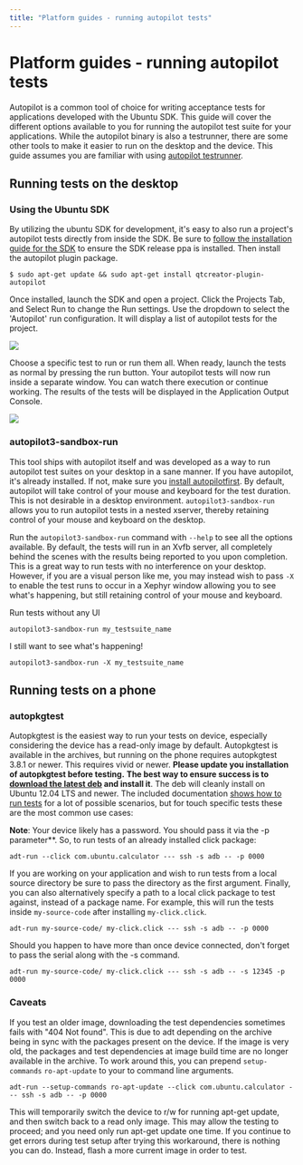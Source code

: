 ```yaml
---
title: "Platform guides - running autopilot tests"
---
```


# Platform guides - running autopilot tests


Autopilot is a common tool of choice for writing acceptance tests for
applications developed with the Ubuntu SDK. This guide will cover the
different options available to you for running the autopilot test suite for
your applications. While the autopilot binary is also a testrunner, there are
some other tools to make it easier to run on the desktop and the device. This
guide assumes you are familiar with using [autopilot testrunner](../../apps/api-autopilot-current/guides-running_ap.md).

## Running tests on the desktop

### Using the Ubuntu SDK

By utilizing the ubuntu SDK for development, it's easy to also run a project's
autopilot tests directly from inside the SDK. Be sure to [follow the installation guide for the SDK](../sdk/installing-the-sdk.md) to
ensure the SDK release ppa is installed. Then install the autopilot plugin
package.

`$ sudo apt-get update && sudo apt-get install qtcreator-plugin-autopilot`

Once installed, launch the SDK and open a project. Click the Projects Tab, and
Select Run to change the Run settings. Use the dropdown to select the
'Autopilot' run configuration. It will display a list of autopilot tests for
the project.

![](https://assets.ubuntu.com/v1/df49c54e-Selection_008.jpg)

Choose a specific test to run or run them all. When ready, launch the tests as
normal by pressing the run button. Your autopilot tests will now run inside a
separate window. You can watch there execution or continue working. The
results of the tests will be displayed in the Application Output Console.

![](https://assets.ubuntu.com/v1/3d51cacb-platform-run-autopilot-trim.gif)

### autopilot3-sandbox-run

This tool ships with autopilot itself and was developed as a way to run
autopilot test suites on your desktop in a sane manner. If you have autopilot,
it's already installed. If not, make sure you [install autopilotfirst](../../apps/api-autopilot-current/guides-installation.md). By default, autopilot will take control of your mouse and
keyboard for the test duration. This is not desirable in a desktop
environment. `autopilot3-sandbox-run` allows you to run autopilot tests in a
nested xserver, thereby retaining control of your mouse and keyboard on the
desktop.

Run the `autopilot3-sandbox-run` command with `--help` to see all the options
available. By default, the tests will run in an Xvfb server, all completely
behind the scenes with the results being reported to you upon completion. This
is a great way to run tests with no interference on your desktop. However, if
you are a visual person like me, you may instead wish to pass `-X` to enable the
test runs to occur in a Xephyr window allowing you to see what's happening,
but still retaining control of your mouse and keyboard.

Run tests without any UI

`autopilot3-sandbox-run my_testsuite_name`

I still want to see what's happening!

`autopilot3-sandbox-run -X my_testsuite_name`

## Running tests on a phone

### autopkgtest

Autopkgtest is the easiest way to run your tests on device, especially
considering the device has a read-only image by default. Autopkgtest is
available in the archives, but running on the phone requires autopkgtest 3.8.1
or newer. This requires vivid or newer. **Please update you installation of
autopkgtest before testing.** **The best way to ensure success is to [download the latest deb](https://packages.debian.org/sid/all/autopkgtest/download) and
install it**. The deb will cleanly install on Ubuntu 12.04 LTS and newer. The
included documentation [shows how to run tests](https://people.debian.org/~mpitt/autopkgtest/README.running-tests.html)
for a lot of possible scenarios, but for touch specific tests these are the
most common use cases:

**Note**: Your device likely has a password. You should pass it via the -p parameter**. So, to run tests of an already installed click package:

`adt-run --click com.ubuntu.calculator --- ssh -s adb -- -p 0000`

If you are working on your application and wish to run tests from a local
source directory be sure to pass the directory as the first argument. Finally,
you can also alternatively specify a path to a local click package to test
against, instead of a package name. For example, this will run the tests
inside `my-source-code` after installing `my-click.click`.

`adt-run my-source-code/ my-click.click --- ssh -s adb -- -p 0000`

Should you happen to have more than once device connected, don't forget to
pass the serial along with the -s command.

`adt-run my-source-code/ my-click.click --- ssh -s adb -- -s 12345 -p 0000`

### Caveats

If you test an older image, downloading the test dependencies sometimes fails
with "404 Not found". This is due to adt depending on the archive being in
sync with the packages present on the device. If the image is very old, the
packages and test dependencies at image build time are no longer available in
the archive. To work around this, you can prepend `setup-commands` `ro-apt-update`
to your to command line arguments.

`adt-run --setup-commands ro-apt-update --click com.ubuntu.calculator --- ssh -s adb -- -p 0000`

This will temporarily switch the device to r/w for running apt-get update, and
then switch back to a read only image. This may allow the testing to proceed;
and you need only run apt-get update one time. If you continue to get errors
during test setup after trying this workaround, there is nothing you can do.
Instead, flash a more current image in order to test.
